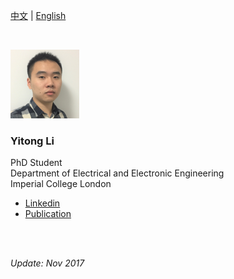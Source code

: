   
[中文](https://yt-li.github.io/namecard_cn) | [English](https://yt-li.github.io)    

<br />

![](https://raw.githubusercontent.com/yt-li/yt-li.github.io/master/LYT.png)
  
### Yitong Li
PhD Student  
Department of Electrical and Electronic Engineering  
Imperial College London  
  
- [Linkedin](https://www.linkedin.com/in/yitong-li/)  
- [Publication](https://yt-li.github.io/publication)

<br />
<br />

*Update: Nov 2017*
